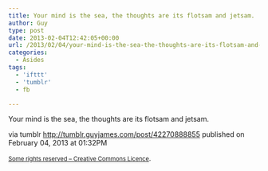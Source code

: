 ```yaml
---
title: Your mind is the sea, the thoughts are its flotsam and jetsam.
author: Guy
type: post
date: 2013-02-04T12:42:05+00:00
url: /2013/02/04/your-mind-is-the-sea-the-thoughts-are-its-flotsam-and-jetsam/
categories:
  - Asides
tags:
  - 'ifttt'
  - 'tumblr'
  - fb

---
```

Your mind is the sea, the thoughts are its flotsam and jetsam.

via tumblr http://tumblr.guyjames.com/post/42270888855 published on February 04, 2013 at 01:32PM

<small><a href="https://creativecommons.org/licenses/by-nc/3.0/" target="_blank">Some rights reserved &#8211; Creative Commons Licence</a></small>.